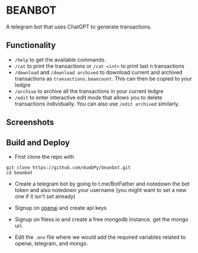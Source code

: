 # BEANBOT
A telegram bot that uses ChatGPT to generate transactions.

## Functionality
* `/help` to get the available commands.
* `/cat` to print the transactions or `/cat <int>` to print last n transactions
* `/download` and `/download archived` to download current and archived transactions as `transactions.beancount`. This can then be copied to your ledgre
* `/archive` to archive all the transactions in your current ledgre
* `/edit` to enter interactive edit mode that allows you to delete transactions individually. You can also use `/edit archived` similarly.

## Screenshots

## Build and Deploy
* First clone the repo with
```
git clone https://github.com/dumbPy/beanbot.git
cd beanbot
```

* Create a telegram bot by going to t.me/BotFather and notedown the bot token and also notedown your username (you might want to set a new one if it isn't set already)

* Signup on [openai](https://platform.openai.com/api-keys) and create api keys

* Signup on filess.io and create a free mongodb instance. get the mongo uri.

* Edit the `.env` file where we would add the required variables related to openai, telegram, and mongo.

